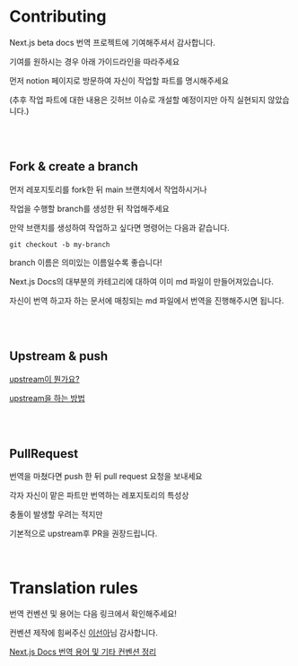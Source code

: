 # Contributing

Next.js beta docs 번역 프로젝트에 기여해주셔서 감사합니다.

기여를 원하시는 경우 아래 가이드라인을 따라주세요

먼저 notion 페이지로 방문하여 자신이 작업할 파트를 명시해주세요

(추후 작업 파트에 대한 내용은 깃허브 이슈로 개설할 예정이지만 아직 실현되지 않았습니다.)


<br>
<br>

## Fork & create a branch

먼저 레포지토리를 fork한 뒤 main 브랜치에서 작업하시거나

작업을 수행할 branch를 생성한 뒤 작업해주세요

만약 브랜치를 생성하여 작업하고 싶다면 명령어는 다음과 같습니다.

```
git checkout -b my-branch
```


branch 이름은 의미있는 이름일수록 좋습니다!

Next.js Docs의 대부분의 카테고리에 대하여 이미 md 파일이 만들어져있습니다.

자신이 번역 하고자 하는 문서에 매칭되는 md 파일에서 번역을 진행해주시면 됩니다.


<br>
<br>


## Upstream & push


[upstream이 뭔가요?](https://pers0n4.io/github-remote-repository-and-upstream/)

[upstream을 하는 방법](https://coding-groot.tistory.com/80)


<br>
<br>


## PullRequest

번역을 마쳤다면 push 한 뒤 pull request 요청을 보내세요

각자 자신이 맡은 파트만 번역하는 레포지토리의 특성상

충돌이 발생할 우려는 적지만

기본적으로 upstream후 PR을 권장드립니다.


<br>

# Translation rules


번역 컨벤션 및 용어는 다음 링크에서 확인해주세요!

컨벤션 제작에 힘써주신 [이선아](https://github.com/Doyu-Lee)님 감사합니다.

[Next.js Docs 번역 용어 및 기타 컨벤션 정리](https://docs.google.com/spreadsheets/d/1_ZozdC6EU0cd2BJ5UdT6hboaRQzdq1IQ8Gr9FA28MrU/edit?usp=sharing)


